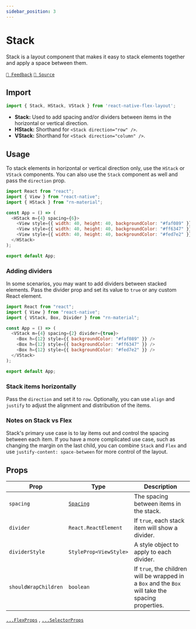 ```yaml
---
sidebar_position: 3
---
```


# Stack

Stack is a layout component that makes it easy to stack elements together and apply a space between them.

[`💬 Feedback`](https://github.com/yamankatby/react-native-flex-layout/labels/stack)
[`🌱 Source`](https://github.com/yamankatby/react-native-flex-layout/blob/main/src/Stack.tsx)

## Import

```js
import { Stack, HStack, VStack } from 'react-native-flex-layout';
```

- **Stack:** Used to add spacing and/or dividers between items in the horizontal or vertical direction.
- **HStack:** Shorthand for `<Stack direction="row" />`.
- **VStack:** Shorthand for `<Stack direction="column" />`.

## Usage

To stack elements in horizontal or vertical direction only, use the `HStack` or `VStack` components. You can also use
the `Stack` component as well and pass the `direction` prop.

```js with-preview
import React from "react";
import { View } from "react-native";
import { HStack } from "rn-material";

const App = () => (
  <HStack m={4} spacing={6}>
    <View style={{ width: 40, height: 40, backgroundColor: "#faf089" }} />
    <View style={{ width: 40, height: 40, backgroundColor: "#ff6347" }} />
    <View style={{ width: 40, height: 40, backgroundColor: "#fed7e2" }} />
  </HStack>
);

export default App;
```

### Adding dividers

In some scenarios, you may want to add dividers between stacked elements. Pass the divider prop and set its value
to `true` or any custom React element.

```js with-preview
import React from "react";
import { View } from "react-native";
import { VStack, Box, Divider } from "rn-material";

const App = () => (
  <VStack m={4} spacing={2} divider={true}>
    <Box h={12} style={{ backgroundColor: "#faf089" }} />
    <Box h={12} style={{ backgroundColor: "#ff6347" }} />
    <Box h={12} style={{ backgroundColor: "#fed7e2" }} />
  </VStack>
);

export default App;
```

### Stack items horizontally

Pass the `direction` and set it to `row`. Optionally, you can use `align` and `justify` to adjust the alignment and
distribution of the items.

### Notes on Stack vs Flex

Stack's primary use case is to lay items out and control the spacing between each item. If you have a more complicated
use case, such as changing the margin on the last child, you can combine `Stack` and `Flex` and
use `justify-content: space-between` for more control of the layout.

## Props

| Prop                 | Type                                                                | Description                                                                                        |
|----------------------|---------------------------------------------------------------------|----------------------------------------------------------------------------------------------------|
| `spacing`            | [`Spacing`](https://react-native-flex-layout.js.org/guides/spacing) | The spacing between items in the stack.                                                            |
| `divider`            | `React.ReactElement`                                                | If `true`, each stack item will show a divider.                                                    |
| `dividerStyle`       | `StyleProp<ViewStyle>`                                              | A style object to apply to each divider.                                                           |
| `shouldWrapChildren` | `boolean`                                                           | If `true`, the children will be wrapped in a `Box` and the `Box` will take the spacing properties. |

[`...FlexProps`](/pages/layout/flex#props) , [`...SelectorProps`](/pages/layout/selector#props)

